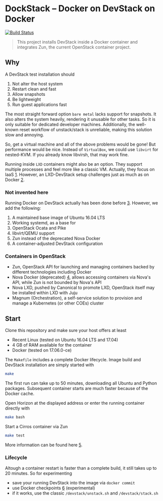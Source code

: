 # DockStack – Docker on DevStack on Docker

[![Build Status](https://travis-ci.org/janmattfeld/DockStack.svg?branch=master)](https://travis-ci.org/janmattfeld/DockStack)

> This project installs DevStack inside a Docker container and integrates Zun, the current OpenStack container project.

## Why

A DevStack test installation should

1. Not alter the host system
2. Restart clean and fast
3. Allow snapshots
4. Be lightweight
5. Run guest applications fast

The most straight forward option `bare metal` lacks support for snapshots. It also alters the system heavily, rendering it unusable for other tasks. So it is only suitable for dedicated developer machines. Additionally, the well-known reset workflow of unstack/stack is unreliable, making this solution slow and annoying.

So, get a virtual machine and all of the above problems would be gone! But performance would be nice. Instead of `VirtualBox`, we could use `libvirt` for nested-KVM. If you already know libvirsh, that may work fine.

Running inside `LXD` containers might also be an option. They support multiple processes and feel more like a classic VM. Actually, they focus on IaaS [1]. However, an LXD-DevStack setup challenges just as much as on Docker [2].

[1]: https://www.ubuntu.com/containers/lxd
[2]: https://stgraber.org/2016/10/26/lxd-2-0-lxd-and-openstack-1112/

### Not invented here

Running Docker on DevStack actually has been done before [3]. However, we add the following:

1. A maintained base image of Ubuntu 16.04 LTS
2. Working systemd, as a base for
3. OpenStack Ocata and Pike
4. libvirt/QEMU support
5. Zun instead of the deprecated Nova Docker
6. A container-adjusted DevStack configuration

[3]: https://github.com/ewindisch/dockenstack

### Containers in OpenStack

- Zun, OpenStack API for launching and managing containers backed by different technologies including Docker
- Nova Docker (deprecated) [4], allows accessing containers via Nova's API, while Zun is not bounded by Nova's API
- Nova LXD, pushed by Canonical to promote LXD, OpenStack itself may be installed within LXD with Juju
- Magnum (Orchestration), a self-service solution to provision and manage a Kubernetes (or other COEs) cluster

[4]: https://wiki.openstack.org/wiki/Docker

## Start

Clone this repository and make sure your host offers at least

- Recent Linux (tested on Ubuntu 16.04 LTS and 17.04)
- 4 GB of RAM available for the container
- Docker (tested on 17.06.0-ce)

The `Makefile` includes a complete Docker lifecycle. Image build and DevStack installation are simply started with

```bash
make
```

The first run can take up to 50 minutes, downloading all Ubuntu and Python packages. Subsequent container starts are much faster because of the Docker cache.

Open Horizon at the displayed address or enter the running container directly with

```bash
make bash
```

Start a Cirros container via Zun

```bash
make test
```

More information can be found here [5].

[5]: https://docs.openstack.org/zun/latest/dev/quickstart.html

### Lifecycle

Altough a container restart is faster than a complete build, it still takes up to 20 minutes. So for experimenting

- save your running DevStack into the image via `docker commit`
- use Docker checkpoints [6] (experimental)
- if it works, use the classic `/devstack/unstack.sh` and `/devstack/stack.sh`

[6]: https://criu.org/Docker
